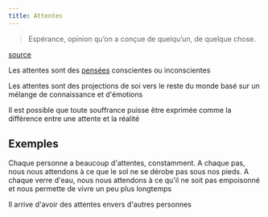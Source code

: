 ```yaml
---
title: Attentes
---
```


> Espérance, opinion qu’on a conçue de quelqu’un, de quelque chose. 

[source](https://fr.wiktionary.org/wiki/attente)

Les attentes sont des [pensées](pensees-emotions-actions.md) conscientes ou inconscientes

Les attentes sont des projections de soi vers le reste du monde basé sur un mélange de connaissance et d'émotions

Il est possible que toute souffrance puisse être exprimée comme la différence entre une attente et la réalité


## Exemples

Chaque personne a beaucoup d'attentes, constamment. A chaque pas, nous nous attendons à ce que le sol ne se dérobe pas sous nos pieds. A chaque verre d'eau, nous nous attendons à ce qu'il ne soit pas empoisonné et nous permette de vivre un peu plus longtemps

Il arrive d'avoir des attentes envers d'autres personnes
